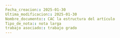 ```yaml
---
Fecha_creacion:: 2025-01-30
Ultima_modificacion:: 2025-01-30
Nombre_documento:: CAC la estructura del artículo
Tipo_de_nota:: nota larga 
trabajo asociado:: trabajo grado
---
```



